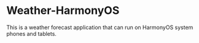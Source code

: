 # Weather-HarmonyOS
This is a weather forecast application that can run on HarmonyOS system phones and tablets.
